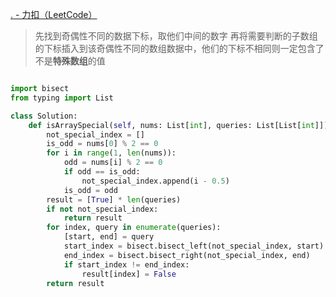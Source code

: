 [. - 力扣（LeetCode）](https://leetcode.cn/problems/special-array-ii/description/)

> 先找到奇偶性不同的数据下标，取他们中间的数字
> 再将需要判断的子数组的下标插入到该奇偶性不同的数组数据中，他们的下标不相同则一定包含了不是**特殊数组**的值

```python

import bisect
from typing import List

class Solution:
	def isArraySpecial(self, nums: List[int], queries: List[List[int]]) -> List[bool]:
		not_special_index = []
		is_odd = nums[0] % 2 == 0
		for i in range(1, len(nums)):
			odd = nums[i] % 2 == 0
			if odd == is_odd:
				not_special_index.append(i - 0.5)
			is_odd = odd
		result = [True] * len(queries)
		if not not_special_index:
			return result
		for index, query in enumerate(queries):
			[start, end] = query
			start_index = bisect.bisect_left(not_special_index, start)
			end_index = bisect.bisect_right(not_special_index, end)
			if start_index != end_index:
				result[index] = False
		return result
```